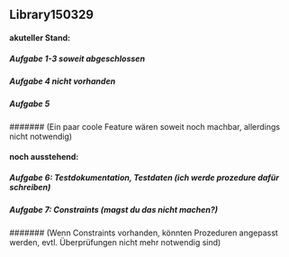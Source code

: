 ## Library150329

#### akuteller Stand:

##### Aufgabe 1-3 soweit abgeschlossen
##### Aufgabe 4 nicht vorhanden
##### Aufgabe 5 

####### (Ein paar coole Feature wären soweit noch machbar, allerdings nicht notwendig)

#### noch ausstehend:
##### Aufgabe 6: Testdokumentation, Testdaten (ich werde prozedure dafür schreiben)
##### Aufgabe 7: Constraints (magst du das nicht machen?)

####### (Wenn Constraints vorhanden, könnten Prozeduren angepasst werden, evtl. Überprüfungen nicht mehr notwendig sind)